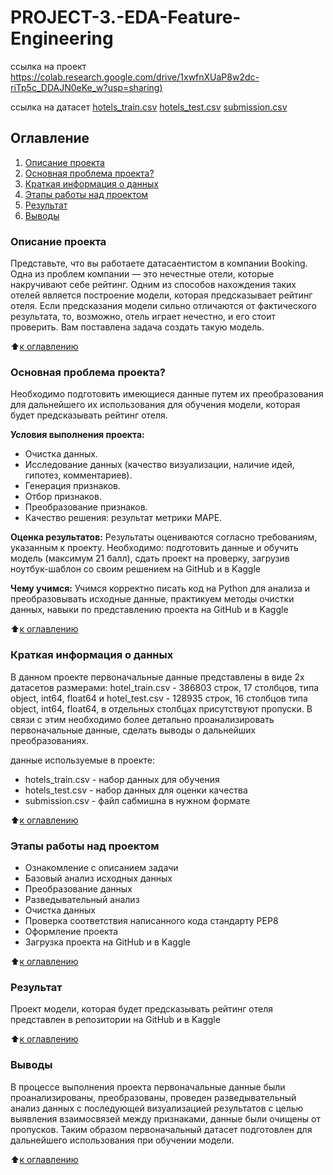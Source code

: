 # PROJECT-3.-EDA-Feature-Engineering
  ссылка на проект [https://colab.research.google.com/drive/1xwfnXUaP8w2dc-riTp5c_DDAJN0eKe_w?usp=sharing)](https://github.com/ElenaSaveleva/PROJECT-3.-EDA-Feature-Engineering/blob/main/baseline_saveleva_v2.ipynb)
  
  ссылка на датасет [hotels_train.csv](https://drive.google.com/file/d/1--3ZGooerTN7jOdDdMuwVqW6aCnKCEG7/view?usp=share_link)
  [hotels_test.csv](https://drive.google.com/file/d/14v4zBMVeVdt6Lr6WuoZTPTeiCpsPTVgq/view?usp=share_link)
  [submission.csv](https://drive.google.com/file/d/1--ZgyB_LJvFuoiMPuyk1EAcsDAuanqFn/view?usp=share_link)

## Оглавление
1. [Описание проекта](https://github.com/ElenaSaveleva/PROJECT-3.-EDA-Feature-Engineering/blob/main/README.md#Описание-проекта)
2. [Основная проблема проекта?](https://github.com/ElenaSaveleva/PROJECT-3.-EDA-Feature-Engineering/blob/main/README.md#Какой-кейс-решаем)
3. [Краткая информация о данных](https://github.com/ElenaSaveleva/PROJECT-3.-EDA-Feature-Engineering/blob/main/README.md#Краткая-информация-о-данных)
4. [Этапы работы над проектом](https://github.com/ElenaSaveleva/PROJECT-3.-EDA-Feature-Engineering/blob/main/README.md#Этапы-работы-над-проектом)
5. [Результат](https://github.com/ElenaSaveleva/PROJECT-3.-EDA-Feature-Engineering/blob/main/README.md#Результат)
6. [Выводы](https://github.com/ElenaSaveleva/PROJECT-3.-EDA-Feature-Engineering/blob/main/README.md#Выводы)


### Описание проекта
Представьте, что вы работаете датасаентистом в компании Booking. Одна из проблем компании — это нечестные отели, которые накручивают себе рейтинг. Одним из способов нахождения таких отелей является построение модели, которая предсказывает рейтинг отеля. Если предсказания модели сильно отличаются от фактического результата, то, возможно, отель играет нечестно, и его стоит проверить.
Вам поставлена задача создать такую модель. 

:arrow_up:[к оглавлению](https://github.com/ElenaSaveleva/PROJECT-3.-EDA-Feature-Engineering/blob/main/README.md#Оглавление)


### Основная проблема проекта?
Необходимо подготовить имеющиеся данные путем их преобразования для дальнейшего их использования для обучения модели, которая будет предсказывать рейтинг отеля.


**Условия выполнения проекта:**
- Очистка данных.
- Исследование данных (качество визуализации, наличие идей, гипотез, комментариев).
- Генерация признаков.
- Отбор признаков.
- Преобразование признаков.
- Качество решения: результат метрики MAPE.


**Оценка результатов:**
Результаты оцениваются согласно требованиям, указанным к проекту. 
Необходимо: подготовить данные и обучить модель (максимум 21 балл), сдать проект на проверку, загрузив ноутбук-шаблон со своим решением на GitHub и в Kaggle


**Чему учимся:**
Учимся корректно писать код на Python для анализа и преобразовывать исходные данные, практикуем методы очистки данных, навыки по представлению проекта на GitHub и в Kaggle


:arrow_up:[к оглавлению](https://github.com/ElenaSaveleva/PROJECT-3.-EDA-Feature-Engineering/blob/main/README.md#Оглавление)


### Краткая информация о данных
В данном проекте первоначальные данные представлены в виде 2х датасетов размерами: hotel_train.csv - 386803  строк, 17 столбцов, типа object, int64, float64  и hotel_test.csv - 128935 строк, 16 столбцов типа object, int64, float64,  в отдельных столбцах присутствуют пропуски. В связи с этим необходимо более детально проанализировать первоначальные данные, сделать выводы о дальнейших преобразованиях. 

данные используемые в проекте:
- hotels_train.csv - набор данных для обучения
- hotels_test.csv - набор данных для оценки качества
- submission.csv - файл сабмишна в нужном формате


:arrow_up:[к оглавлению](https://github.com/ElenaSaveleva/PROJECT-3.-EDA-Feature-Engineering/blob/main/README.md#Оглавление)


### Этапы работы над проектом
- Ознакомление с описанием задачи
- Базовый анализ исходных данных
- Преобразование данных
- Разведывательный анализ
- Очистка данных
- Проверка соответствия написанного кода стандарту PEP8
- Оформление проекта
- Загрузка проекта на GitHub и в Kaggle 


:arrow_up:[к оглавлению](https://github.com/ElenaSaveleva/PROJECT-3.-EDA-Feature-Engineering/blob/main/README.md#Оглавление)


### Результат
Проект модели, которая будет предсказывать рейтинг отеля представлен в репозитории на GitHub и в Kaggle


:arrow_up:[к оглавлению](https://github.com/ElenaSaveleva/PROJECT-3.-EDA-Feature-Engineering/blob/main/README.md#Оглавление)


### Выводы
В процессе выполнения проекта первоначальные данные были проанализированы, преобразованы, проведен разведывательный анализ данных с последующей визуализацией результатов с целью выявления взаимосвязей между признаками, данные были очищены от пропусков. Таким образом первоначальный датасет подготовлен для дальнейшего использования при обучении модели. 


:arrow_up:[к оглавлению](https://github.com/ElenaSaveleva/PROJECT-3.-EDA-Feature-Engineering/blob/main/README.md#Оглавление)
